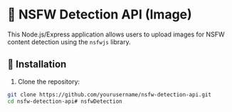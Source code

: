 # 🚫 NSFW Detection API (Image)

This Node.js/Express application allows users to upload images for NSFW content detection using the `nsfwjs` library.

## 🔧 Installation

1. Clone the repository:

```bash
git clone https://github.com/yourusername/nsfw-detection-api.git
cd nsfw-detection-api# nsfwDetection
